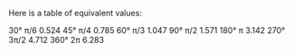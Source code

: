 

Here is a table of equivalent values:


30°	π/6	0.524
45°	π/4	0.785
60°	π/3	1.047
90°	π/2	1.571
180°	π	3.142
270°	3π/2	4.712
360°	2π	6.283
